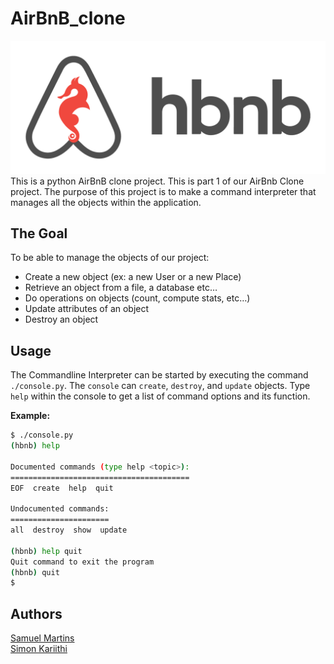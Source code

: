 # AirBnB_clone
![AirBnB](logo.png)
This is a python AirBnB clone project. This is part 1 of our AirBnb Clone project. The purpose of this project is to make a command interpreter that manages all the objects within the application.


## The Goal
To be able to manage the objects of our project:

- Create a new object (ex: a new User or a new Place)
- Retrieve an object from a file, a database etc…
- Do operations on objects (count, compute stats, etc…)
- Update attributes of an object
- Destroy an object

## Usage
The Commandline Interpreter can be started by executing the command `./console.py`. The `console` can `create`, `destroy`, and `update` objects. Type `help` within the console to get a list of command options and its function.

**Example:**
```bash
$ ./console.py
(hbnb) help

Documented commands (type help <topic>):
========================================
EOF  create  help  quit

Undocumented commands:
======================
all  destroy  show  update

(hbnb) help quit
Quit command to exit the program
(hbnb) quit
$
```

## Authors
[Samuel Martins](https://github.com/thesmartcoder7)
<br>
[Simon Kariithi](https://github.com/simonkari)
